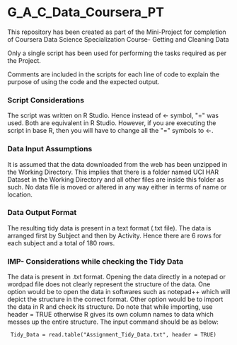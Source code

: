 G_A_C_Data_Coursera_PT
======================

This repository has been created as part of the Mini-Project for completion of Coursera Data Science Specialization Course- Getting and Cleaning Data

Only a single script has been used for performing the tasks required as per the Project.

Comments are included in the scripts for each line of code to explain the purpose of using the code and the expected output.

### Script Considerations
The script was written on R Studio. Hence instead of <- symbol, "=" was used. Both are equivalent in R Studio. However, if you are executing the script in base R, then you will have to change all the "=" symbols to <-.


### Data Input Assumptions
It is assumed that the data downloaded from the web has been unzipped in the Working Directory. This implies that there is a folder named UCI HAR Dataset in the Working Directory and all other files are inside this folder as such. No data file is moved or altered in any way either in terms of name or location.


### Data Output Format
The resulting tidy data is present in a text format (.txt file). The data is arranged first by Subject and then by Activity. Hence there are 6 rows for each subject and a total of 180 rows. 


### IMP- Considerations while checking the Tidy Data
The data is present in .txt format. Opening the data directly in a notepad or wordpad file does not clearly represent the structure of the data. One option would be to open the data in softwares such as notepad++ which will depict the structure in the correct format. Other option would be to import the data in R and check its structure. Do note that while importing, use header = TRUE otherwise R gives its own column names to data which messes up the entire structure. The input command should be as below:

```{r}
 Tidy_Data = read.table("Assignment_Tidy_Data.txt", header = TRUE)
```
